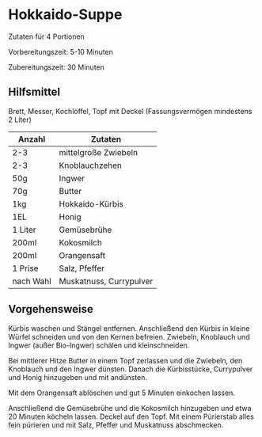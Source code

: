 # Hokkaido-Suppe

Zutaten für 4 Portionen

Vorbereitungszeit: 5-10 Minuten

Zubereitungszeit: 30 Minuten

## Hilfsmittel

Brett, Messer, Kochlöffel, Topf mit Deckel (Fassungsvermögen mindestens 2 Liter) 

Anzahl | Zutaten |                          
--- | --- | 
2-3 | 	mittelgroße Zwiebeln | 
2-3 |  	Knoblauchzehen | 
50g | 	Ingwer | 
70g	| Butter | 
1kg	| Hokkaido-Kürbis | 
1EL	| Honig | 
1 Liter	| Gemüsebrühe | 
200ml | 	Kokosmilch | 
200ml	| Orangensaft | 
1 Prise |Salz, Pfeffer |
nach Wahl | Muskatnuss, Currypulver |


## Vorgehensweise

Kürbis waschen und Stängel entfernen. Anschließend den Kürbis in kleine Würfel schneiden und von den Kernen befreien. 
Zwiebeln, Knoblauch und Ingwer (außer Bio-Ingwer) schälen und kleinschneiden. 

Bei mittlerer Hitze Butter in einem Topf zerlassen und die Zwiebeln, den Knoblauch und den Ingwer dünsten. 
Danach die Kürbisstücke, Currypulver und Honig hinzugeben und mit andünsten. 

Mit dem Orangensaft ablöschen und gut 5 Minuten einkochen lassen.

Anschließend die Gemüsebrühe und die Kokosmilch hinzugeben und etwa 20 Minuten köcheln lassen. Deckel auf den Topf.
Mit einem Pürierstab alles fein pürieren und mit Salz, Pfeffer und Muskatnuss abschmecken. 
